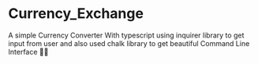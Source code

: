 # Currency_Exchange
A simple Currency Converter With typescript using inquirer library to get input from user and also used chalk library to get beautiful Command Line Interface 🌸✨
